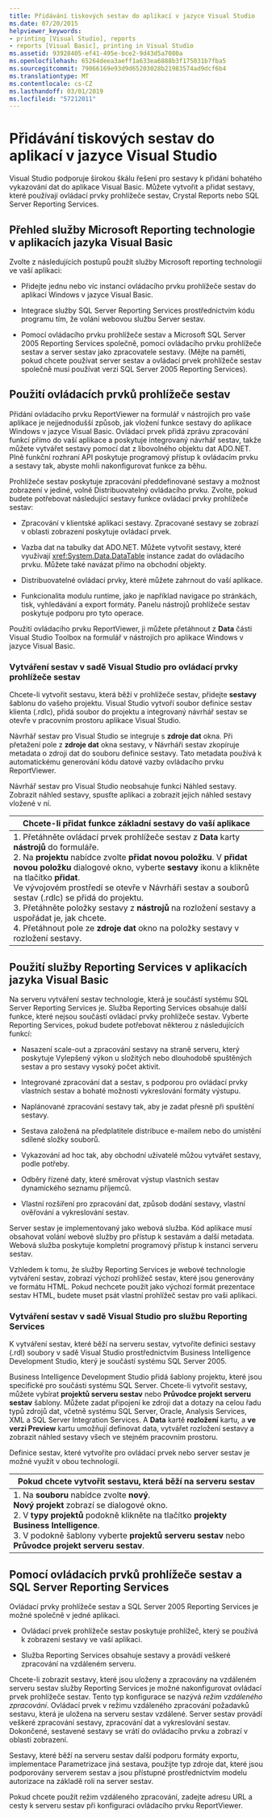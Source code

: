 ```yaml
---
title: Přidávání tiskových sestav do aplikací v jazyce Visual Studio
ms.date: 07/20/2015
helpviewer_keywords:
- printing [Visual Studio], reports
- reports [Visual Basic], printing in Visual Studio
ms.assetid: 93928405-ef41-495e-bce2-9d43d5a7080a
ms.openlocfilehash: 65264deea3aeff1a633ea6888b3f175031b7fba5
ms.sourcegitcommit: 79066169e93d9d65203028b21983574ad9dcf6b4
ms.translationtype: MT
ms.contentlocale: cs-CZ
ms.lasthandoff: 03/01/2019
ms.locfileid: "57212011"
---
```

# <a name="adding-printable-reports-to-visual-studio-applications"></a>Přidávání tiskových sestav do aplikací v jazyce Visual Studio
Visual Studio podporuje širokou škálu řešení pro sestavy k přidání bohatého vykazování dat do aplikace Visual Basic. Můžete vytvořit a přidat sestavy, které používají ovládací prvky prohlížeče sestav, Crystal Reports nebo SQL Server Reporting Services.  

  
## <a name="overview-of-microsoft-reporting-technology-in-visual-basic-applications"></a>Přehled služby Microsoft Reporting technologie v aplikacích jazyka Visual Basic  
 Zvolte z následujících postupů použít služby Microsoft reporting technologií ve vaší aplikaci:  
  
-   Přidejte jednu nebo víc instancí ovládacího prvku prohlížeče sestav do aplikací Windows v jazyce Visual Basic.  
  
-   Integrace služby SQL Server Reporting Services prostřednictvím kódu programu tím, že volání webovou službu Server sestav.  
  
-   Pomocí ovládacího prvku prohlížeče sestav a Microsoft SQL Server 2005 Reporting Services společně, pomocí ovládacího prvku prohlížeče sestav a server sestav jako zpracovatele sestavy. (Mějte na paměti, pokud chcete používat server sestav a ovládací prvek prohlížeče sestav společně musí používat verzi SQL Server 2005 Reporting Services).  
  
## <a name="using-reportviewer-controls"></a>Použití ovládacích prvků prohlížeče sestav  
 Přidání ovládacího prvku ReportViewer na formulář v nástrojích pro vaše aplikace je nejjednodušší způsob, jak vložení funkce sestavy do aplikace Windows v jazyce Visual Basic. Ovládací prvek přidá zprávu zpracování funkcí přímo do vaší aplikace a poskytuje integrovaný návrhář sestav, takže můžete vytvářet sestavy pomocí dat z libovolného objektu dat ADO.NET. Plně funkční rozhraní API poskytuje programový přístup k ovládacím prvku a sestavy tak, abyste mohli nakonfigurovat funkce za běhu.  
  
 Prohlížeče sestav poskytuje zpracování předdefinované sestavy a možnost zobrazení v jediné, volně Distribuovatelný ovládacího prvku. Zvolte, pokud budete potřebovat následující sestavy funkce ovládací prvky prohlížeče sestav:  
  
-   Zpracování v klientské aplikaci sestavy. Zpracované sestavy se zobrazí v oblasti zobrazení poskytuje ovládací prvek.  
  
-   Vazba dat na tabulky dat ADO.NET. Můžete vytvořit sestavy, které využívají <xref:System.Data.DataTable> instance zadat do ovládacího prvku. Můžete také navázat přímo na obchodní objekty.  
  
-   Distribuovatelné ovládací prvky, které můžete zahrnout do vaší aplikace.  
  
-   Funkcionalita modulu runtime, jako je například navigace po stránkách, tisk, vyhledávání a export formáty. Panelu nástrojů prohlížeče sestav poskytuje podporu pro tyto operace.  
  
 Použití ovládacího prvku ReportViewer, ji můžete přetáhnout z **Data** části Visual Studio Toolbox na formulář v nástrojích pro aplikace Windows v jazyce Visual Basic.  
  
### <a name="creating-reports-in-visual-studio-for-reportviewer-controls"></a>Vytváření sestav v sadě Visual Studio pro ovládací prvky prohlížeče sestav  
 Chcete-li vytvořit sestavu, která běží v prohlížeče sestav, přidejte **sestavy** šablonu do vašeho projektu. Visual Studio vytvoří soubor definice sestav klienta (.rdlc), přidá soubor do projektu a integrovaný návrhář sestav se otevře v pracovním prostoru aplikace Visual Studio.  
  
 Návrhář sestav pro Visual Studio se integruje s **zdroje dat** okna. Při přetažení pole z **zdroje dat** okna sestavy, v Návrháři sestav zkopíruje metadata o zdroji dat do souboru definice sestavy. Tato metadata používá k automatickému generování kódu datové vazby ovládacího prvku ReportViewer.  
  
 Návrhář sestav pro Visual Studio neobsahuje funkci Náhled sestavy. Zobrazit náhled sestavy, spusťte aplikaci a zobrazit jejich náhled sestavy vložené v ní.  
  
|Chcete-li přidat funkce základní sestavy do vaší aplikace|  
|---|    
|1.  Přetáhněte ovládací prvek prohlížeče sestav z **Data** karty **nástrojů** do formuláře.<br />2.  Na **projektu** nabídce zvolte **přidat novou položku**. V **přidat novou položku** dialogové okno, vyberte **sestavy** ikonu a klikněte na tlačítko **přidat**.<br />     Ve vývojovém prostředí se otevře v Návrháři sestav a souborů sestav (.rdlc) se přidá do projektu.<br />3.  Přetáhněte položky sestavy z **nástrojů** na rozložení sestavy a uspořádat je, jak chcete.<br />4.  Přetáhnout pole ze **zdroje dat** okno na položky sestavy v rozložení sestavy.|  
  
## <a name="using-reporting-services-in-visual-basic-applications"></a>Použití služby Reporting Services v aplikacích jazyka Visual Basic  
 Na serveru vytváření sestav technologie, která je součástí systému SQL Server Reporting Services je. Služba Reporting Services obsahuje další funkce, které nejsou součástí ovládací prvky prohlížeče sestav. Vyberte Reporting Services, pokud budete potřebovat některou z následujících funkcí:  
  
-   Nasazení scale-out a zpracování sestavy na straně serveru, který poskytuje Vylepšený výkon u složitých nebo dlouhodobě spuštěných sestav a pro sestavy vysoký počet aktivit.  
  
-   Integrované zpracování dat a sestav, s podporou pro ovládací prvky vlastních sestav a bohaté možnosti vykreslování formáty výstupu.  
  
-   Naplánované zpracování sestavy tak, aby je zadat přesně při spuštění sestavy.  
  
-   Sestava založená na předplatitele distribuce e-mailem nebo do umístění sdílené složky souborů.  
  
-   Vykazování ad hoc tak, aby obchodní uživatelé můžou vytvářet sestavy, podle potřeby.  
  
-   Odběry řízené daty, které směrovat výstup vlastních sestav dynamického seznamu příjemců.  
  
-   Vlastní rozšíření pro zpracování dat, způsob dodání sestavy, vlastní ověřování a vykreslování sestav.  
  
 Server sestav je implementovaný jako webová služba. Kód aplikace musí obsahovat volání webové služby pro přístup k sestavám a další metadata. Webová služba poskytuje kompletní programový přístup k instanci serveru sestav.  
  
 Vzhledem k tomu, že služby Reporting Services je webové technologie vytváření sestav, zobrazí výchozí prohlížeč sestav, které jsou generovány ve formátu HTML. Pokud nechcete použít jako výchozí formát prezentace sestav HTML, budete muset psát vlastní prohlížeč sestav pro vaši aplikaci.  
  
### <a name="creating-reports-in-visual-studio-for-reporting-services"></a>Vytváření sestav v sadě Visual Studio pro službu Reporting Services  
 K vytváření sestav, které běží na serveru sestav, vytvoříte definici sestavy (.rdl) soubory v sadě Visual Studio prostřednictvím Business Intelligence Development Studio, který je součástí systému SQL Server 2005.  
  
 Business Intelligence Development Studio přidá šablony projektu, které jsou specifické pro součásti systému SQL Server. Chcete-li vytvořit sestavy, můžete vybírat **projektů serveru sestav** nebo **Průvodce projekt serveru sestav** šablony. Můžete zadat připojení ke zdroji dat a dotazy na celou řadu typů zdrojů dat, včetně systému SQL Server, Oracle, Analysis Services, XML a SQL Server Integration Services. A **Data** kartě **rozložení** kartu, a **ve verzi Preview** kartu umožňují definovat data, vytvářet rozložení sestavy a zobrazit náhled sestavy všech ve stejném pracovním prostoru.  
  
 Definice sestav, které vytvoříte pro ovládací prvek nebo server sestav je možné využít v obou technologií.  
  
|Pokud chcete vytvořit sestavu, která běží na serveru sestav|  
|---|    
|1.  Na **souboru** nabídce zvolte **nový**.<br />     **Nový projekt** zobrazí se dialogové okno.<br />2.  V **typy projektů** podokně klikněte na tlačítko **projekty Business Intelligence**.<br />3.  V podokně šablony vyberte **projektů serveru sestav** nebo **Průvodce projekt serveru sestav**.|  
  
## <a name="using-reportviewer-controls-and-sql-server-reporting-services-together"></a>Pomocí ovládacích prvků prohlížeče sestav a SQL Server Reporting Services  
 Ovládací prvky prohlížeče sestav a SQL Server 2005 Reporting Services je možné společně v jedné aplikaci.  
  
-   Ovládací prvek prohlížeče sestav poskytuje prohlížeč, který se používá k zobrazení sestavy ve vaší aplikaci.  
  
-   Služba Reporting Services obsahuje sestavy a provádí veškeré zpracování na vzdáleném serveru.  
  
 Chcete-li zobrazit sestavy, které jsou uloženy a zpracovány na vzdáleném serveru sestav služby Reporting Services je možné nakonfigurovat ovládací prvek prohlížeče sestav. Tento typ konfigurace se nazývá *režim vzdáleného zpracování*. Ovládací prvek v režimu vzdáleného zpracování požadavků sestavu, která je uložena na serveru sestav vzdálené. Server sestav provádí veškeré zpracování sestavy, zpracování dat a vykreslování sestav. Dokončené, sestavené sestavy se vrátí do ovládacího prvku a zobrazí v oblasti zobrazení.  
  
 Sestavy, které běží na serveru sestav další podporu formáty exportu, implementace Parametrizace jiná sestava, použijte typ zdroje dat, které jsou podporovány serverem sestav a jsou přístupné prostřednictvím modelu autorizace na základě rolí na server sestav.  
  
 Pokud chcete použít režim vzdáleného zpracování, zadejte adresu URL a cesty k serveru sestav při konfiguraci ovládacího prvku ReportViewer.
